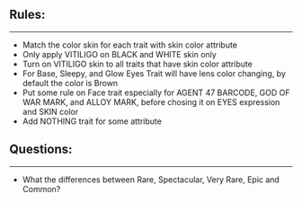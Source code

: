 ## Rules:
---
* Match the color skin for each trait with skin color attribute
* Only apply VITILIGO on BLACK and WHITE skin only
* Turn on VITILIGO skin to all traits that have skin color attribute
* For Base, Sleepy, and Glow Eyes Trait will have lens color changing, by default the color is Brown
* Put some rule on Face trait especially for AGENT 47 BARCODE, GOD OF WAR MARK, and ALLOY MARK, before chosing it on EYES expression and SKIN color
* Add NOTHING trait for some attribute

## Questions:
---
* What the differences between Rare, Spectacular, Very Rare, Epic and Common?
